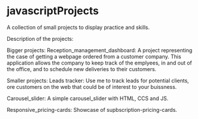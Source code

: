 # javascriptProjects
A collection of small projects to display practice and skills.

Description of the projects:

Bigger projects:
Reception_management_dashboard: A project representing the case of getting a webpage ordered from a customer company. This application allows the company to keep track of the emplyees, in and out of the office, and to schedule new deliveries to their customers. 



Smaller projects:
Leads tracker: Use me to track leads for potential clients, ore customers on the web that could be of interest to your buissness.

Carousel_slider: A simple carousel_slider with HTML, CCS and JS.

Responsive_pricing-cards: Showcase of supbscription-pricing-cards.


